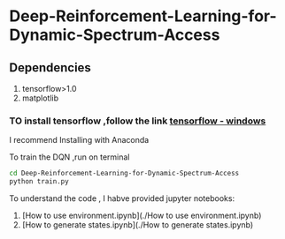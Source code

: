 # Deep-Reinforcement-Learning-for-Dynamic-Spectrum-Access

## Dependencies
1. tensorflow>1.0
2. matplotlib

### TO install tensorflow ,follow the link [tensorflow - windows](https://www.tensorflow.org/install/install_windows) 
I recommend Installing with Anaconda 


To train the DQN ,run on terminal
```bash
cd Deep-Reinforcement-Learning-for-Dynamic-Spectrum-Access
python train.py
```

To understand the code , I habve provided jupyter notebooks:
1. [How to use environment.ipynb](./How to use environment.ipynb)
2. [How to generate states.ipynb](./How to generate states.ipynb)








